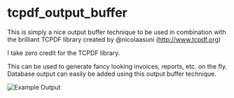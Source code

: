 tcpdf_output_buffer
===================

This is simply a nice output buffer technique to be used in combination with the brilliant TCPDF library created by @nicolaasuni (http://www.tcpdf.org)

I take zero credit for the TCPDF library.

This can be used to generate fancy looking invoices, reports, etc. on the fly.  Database output can easily be added using this output buffer technique.

![Example Output](https://raw.github.com/kknoer/tcpdf_output_buffer/master/screenshot.png)
